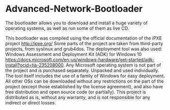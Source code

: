 # Advanced-Network-Bootloader
The bootloader allows you to download and install a huge variety of operating systems, as well as run some of them as live СD.

This bootloader was compiled using the official documentation of the iPXE project http://ipxe.org/
Some parts of the project are taken from third-party projects, from syslinux and grub4dos. The deployment tool was also used: Windows Assessment and Deployment Kit (ADK) for Windows 10 https://docs.microsoft.com/en-us/windows-hardware/get-started/adk-install?ocid=tia-235208000. Any Microsoft operating system is not part of the project and is purchased separately. Unpacked and used individually. The tool itself includes the use of a family of Windows for easy deployment. All other OSs can be downloaded without any restrictions on the part of the project (except those established by the license agreement), and also have free distribution and open source code (or partially). This project is distributed as is, without any warranty, and is not responsible for any indirect or direct losses.
